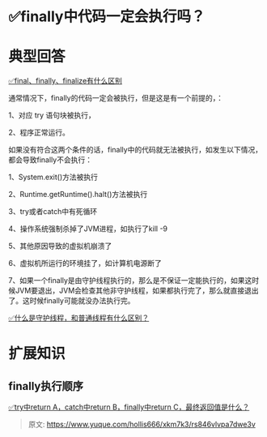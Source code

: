 # ✅finally中代码一定会执行吗？

# 典型回答


[✅final、finally、finalize有什么区别](https://www.yuque.com/hollis666/xkm7k3/aptpcugzork18qpx)

 

通常情况下，finally的代码一定会被执行，但是这是有一个前提的，：

1、对应 try 语句块被执行， 

2、程序正常运行。



如果没有符合这两个条件的话，finally中的代码就无法被执行，如发生以下情况，都会导致finally不会执行：



1、System.exit()方法被执行

2、Runtime.getRuntime().halt()方法被执行

3、try或者catch中有死循环

4、操作系统强制杀掉了JVM进程，如执行了kill -9

5、其他原因导致的虚拟机崩溃了

6、虚拟机所运行的环境挂了，如计算机电源断了

7、如果一个finally是由守护线程执行的，那么是不保证一定能执行的，如果这时候JVM要退出，JVM会检查其他非守护线程，如果都执行完了，那么就直接退出了。这时候finally可能就没办法执行完。



[✅什么是守护线程，和普通线程有什么区别？](https://www.yuque.com/hollis666/xkm7k3/dlg6vw)

# 扩展知识


## finally执行顺序
[✅try中return A，catch中return B，finally中return C，最终返回值是什么？](https://www.yuque.com/hollis666/xkm7k3/ltw8ngs7yntrdk3a)



> 原文: <https://www.yuque.com/hollis666/xkm7k3/rs846vlvpa7dwe3v>